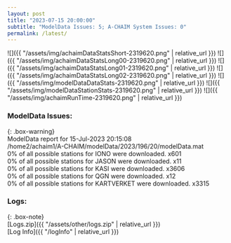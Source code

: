```yaml
---
layout: post
title: "2023-07-15 20:00:00"
subtitle: "ModelData Issues: 5; A-CHAIM System Issues: 0"
permalink: /latest/
---
```


![]({{ "/assets/img/achaimDataStatsShort-2319620.png" | relative_url }})
![]({{ "/assets/img/achaimDataStatsLong00-2319620.png" | relative_url }})
![]({{ "/assets/img/achaimDataStatsLong01-2319620.png" | relative_url }})
![]({{ "/assets/img/achaimDataStatsLong02-2319620.png" | relative_url }})
![]({{ "/assets/img/modelDataDataStats-2319620.png" | relative_url }})
![]({{ "/assets/img/modelDataStationStats-2319620.png" | relative_url }})
![]({{ "/assets/img/achaimRunTime-2319620.png" | relative_url }})


### ModelData Issues:  
  
{: .box-warning}  
 ModelData report for 15-Jul-2023 20:15:08   
 /home2/achaim1/A-CHAIM/modelData/2023/196/20/modelData.mat   
 0% of all possible stations for IONO were downloaded. x601   
 0% of all possible stations for JASON were downloaded. x11   
 0% of all possible stations for KASI were downloaded. x3606   
 0% of all possible stations for QGN were downloaded. x12   
 0% of all possible stations for KARTVERKET were downloaded. x3315   
  


### Logs:  
  
{: .box-note}  
[Logs.zip]({{ "/assets/other/logs.zip" | relative_url }})  
[Log Info]({{ "/logInfo" | relative_url }})  
